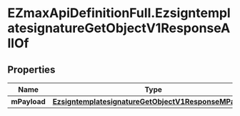 # EZmaxApiDefinitionFull.EzsigntemplatesignatureGetObjectV1ResponseAllOf

## Properties

Name | Type | Description | Notes
------------ | ------------- | ------------- | -------------
**mPayload** | [**EzsigntemplatesignatureGetObjectV1ResponseMPayload**](EzsigntemplatesignatureGetObjectV1ResponseMPayload.md) |  | 


